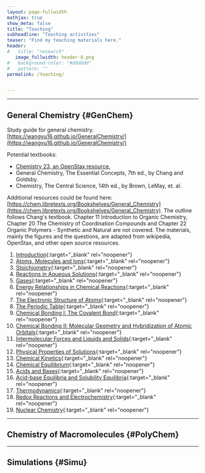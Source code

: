 ```yaml
---
layout: page-fullwidth
mathjax: true
show_meta: false
title: "Teaching"
subheadline: "Teaching activities"
teaser: "Find my teaching materials here."
header:
#   title: "research"
   image_fullwidth: header-8.png
#   background-color: "#dddddd"
#   pattern: ""
permalink: /teaching/


---
```


----------------------

## General Chemistry {#GenChem}

Study guide for general chemistry. 
[https://wangyu16.github.io/GeneralChemistry/](https://wangyu16.github.io/GeneralChemistry/)

Potential textbooks:
* [Chemistry 23, an OpenStax resource.](https://openstax.org/details/books/chemistry-2e)
* General Chemistry, The Essential Concepts, 7th ed., by Chang and Goldsby. 
* Chemistry, The Central Science, 14th ed., by Brown, LeMay, et. al. 

Additional resources could be found here: [https://chem.libretexts.org/Bookshelves/General_Chemistry](https://chem.libretexts.org/Bookshelves/General_Chemistry). The outline follows Chang's textbook. Chapter 11 Introduction to Organic Chemistry, Chapter 20 The Chemistry of Coordination Compounds and Chapter 22 Organic Polymers - Synthetic and Natural are not covered. The materials, mainly the figures and the questions, are adapted from wikipedia, OpenStax, and other open source resources. 

1. [Introduction](https://nbviewer.jupyter.org/github/wangyu16/GeneralChemistry/blob/master/Chapter%2001.%20Introduction.ipynb){:target="_blank" rel="noopener"}
1. [Atoms, Molecules and Ions](https://nbviewer.jupyter.org/github/wangyu16/GeneralChemistry/blob/master/Chapter%2002.%20Atoms%2C%20Molecules%20and%20Ions.ipynb){:target="_blank" rel="noopener"}
1. [Stoichiometry](https://nbviewer.jupyter.org/github/wangyu16/GeneralChemistry/blob/master/Chapter%2003.%20Stoichiometry.ipynb){:target="_blank" rel="noopener"}
1. [Reactions in Aqueous Solutions](https://nbviewer.jupyter.org/github/wangyu16/GeneralChemistry/blob/master/Chapter%2004.%20Reactions%20in%20Aqueous%20Solutions.ipynb){:target="_blank" rel="noopener"}
1. [Gases](https://nbviewer.jupyter.org/github/wangyu16/GeneralChemistry/blob/master/Chapter%2005.%20Gases.ipynb){:target="_blank" rel="noopener"}
1. [Energy Relationships in Chemical Reactions](https://nbviewer.jupyter.org/github/wangyu16/GeneralChemistry/blob/master/Chapter%2006.%20Energy%20Relationships%20in%20Chemical%20Reactions.ipynb){:target="_blank" rel="noopener"}
1. [The Electronic Structure of Atoms](https://nbviewer.jupyter.org/github/wangyu16/GeneralChemistry/blob/master/Chapter%2007.%20The%20Electronic%20Structure%20of%20Atoms.ipynb){:target="_blank" rel="noopener"}
1. [The Periodic Table](https://nbviewer.jupyter.org/github/wangyu16/GeneralChemistry/blob/master/Chapter%2008.%20The%20Periodic%20Table.ipynb){:target="_blank" rel="noopener"}
1. [Chemical Bonding I: The Covalent Bond](https://nbviewer.jupyter.org/github/wangyu16/GeneralChemistry/blob/master/Chapter%2009.%20Chemical%20Bonding%20I_The%20Covalent%20Bond.ipynb){:target="_blank" rel="noopener"}
1. [Chemical Bonding II: Molecular Geometry and Hybridization of Atomic Orbitals](https://nbviewer.jupyter.org/github/wangyu16/GeneralChemistry/blob/master/Chapter%2010.%20Chemical%20Bonding%20II_Molecular%20Geometry%20and%20Hybridization%20of%20Atomic%20Orbitals.ipynb){:target="_blank" rel="noopener"}
1. [Intermolecular Forces and Liquids and Solids](https://nbviewer.jupyter.org/github/wangyu16/GeneralChemistry/blob/master/Chapter%2012.%20Intermolecular%20Forces%20and%20Liquids%20and%20Solids.ipynb){:target="_blank" rel="noopener"}
1. [Physical Properties of Solutions](https://nbviewer.jupyter.org/github/wangyu16/GeneralChemistry/blob/master/Chapter%2013.%20Physical%20Properties%20of%20Solutions.ipynb){:target="_blank" rel="noopener"}
1. [Chemical Kinetics](https://nbviewer.jupyter.org/github/wangyu16/GeneralChemistry/blob/master/Chapter%2014.%20Chemical%20Kinetics.ipynb){:target="_blank" rel="noopener"}
1. [Chemical Equilibrium](https://nbviewer.jupyter.org/github/wangyu16/GeneralChemistry/blob/master/Chapter%2015.%20Chemical%20Equilibrium.ipynb){:target="_blank" rel="noopener"}
1. [Acids and Bases](https://nbviewer.jupyter.org/github/wangyu16/GeneralChemistry/blob/master/Chapter%2016.%20Acids%20and%20Bases.ipynb){:target="_blank" rel="noopener"}
1. [Acid-base Equilibria and Solubility Equilibria](https://nbviewer.jupyter.org/github/wangyu16/GeneralChemistry/blob/master/Chapter%2017%20Acid-Base%20Equilibria%20and%20Solubility%20Equilibria%20.ipynb){:target="_blank" rel="noopener"}
1. [Thermodynamics](https://nbviewer.jupyter.org/github/wangyu16/GeneralChemistry/blob/master/Chapter%2018%20Thermodynamics.ipynb){:target="_blank" rel="noopener"}
1. [Redox Reactions and Electrochemistry](https://nbviewer.jupyter.org/github/wangyu16/GeneralChemistry/blob/master/Chapter%2019.%20Redox%20Reactions%20and%20Electrochemistry.ipynb){:target="_blank" rel="noopener"}
1. [Nuclear Chemistry](https://nbviewer.jupyter.org/github/wangyu16/GeneralChemistry/blob/master/Chapter%2021.%20Nuclear%20Chemistry.ipynb){:target="_blank" rel="noopener"}

-------------

## Chemistry of Macromolecules {#PolyChem}


--------------

## Simulations {#Simu}





